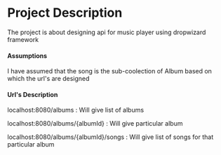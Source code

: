 
   <h1>Project Description</h1>
   <p>The project is about designing api for music player using dropwizard framework</p>

<h4>Assumptions</h4>
<p>I have assumed that the song is the sub-coolection of Album based on which the url's are designed</p>

<h4>Url's Description</h4>
<p>localhost:8080/albums : Will give list of albums</p>
<p>localhost:8080/albums/{albumId} : Will give particular album</p>
<p>localhost:8080/albums/{albumId}/songs : Will give list of songs for that particular album</p>

